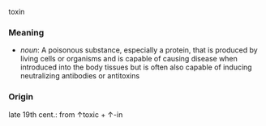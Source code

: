 toxin
### Meaning
+ _noun_: A poisonous substance, especially a protein, that is produced by living cells or organisms and is capable of causing disease when introduced into the body tissues but is often also capable of inducing neutralizing antibodies or antitoxins

### Origin

late 19th cent.: from ↑toxic + ↑-in

